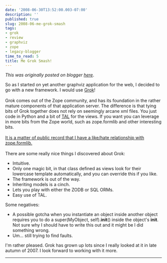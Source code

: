 ```yaml
---
date: '2008-06-30T13:52:00.003-07:00'
description: ''
published: true
slug: 2008-06-me-grok-smash
tags:
- grok
- review
- graphviz
- zope
- legacy-blogger
time_to_read: 5
title: Me Grok Smash!
---
```


*This was originally posted on blogger [here](https://pydanny.blogspot.com/2008/06/me-grok-smash.html)*.

So as I started on yet another graphviz application for the web, I decided to go with a new framework.  I would use <a href="http://grok.zope.org/">Grok</a>!<br /><br />Grok comes out of the Zope community, and has its foundation in the rather mature components of that application server.  The difference is that tying bits of Grok together does not rely on seemingly arcane xml files.  You just code in Python and a bit of <a href="http://wiki.zope.org/ZPT/TALSpecification14">TAL</a> for the views.  If you want you can leverage in more bits from the Zope world, such as zope.formlib and other interesting bits.<br /><a href="http://pydanny.blogspot.com/2008/04/issues-with-zopeformlib.html"><br />It is a matter of public record that I have a like/hate relationship with zope.formlib.</a><br /><br />There are some really nice things I discovered about Grok:<br /><ul><li>Intuitive.</li><li>Only one magic bit, in that class defined as views look for their lowercase template automatically, and you can override this if you like.</li><li>The framework is out of the way.</li><li>Inheriting models is a cinch.</li><li>Lets you play with either the ZODB or SQL ORMs.</li><li>Easy use of TAL.</li></ul>Some negatives:<br /><ul><li>A possible gotcha when you instantiate an object inside another object requires you to do a super(MyObject, self).__init__() inside the object's __init__.  Not sure why I should have to write this out and it might be I did something wrong.</li><li>Um... still trying to find faults.</li></ul>I'm rather pleased.  Grok has grown up lots since I really looked at it in late autumn of 2007.  I look forward to working with it more.

---


